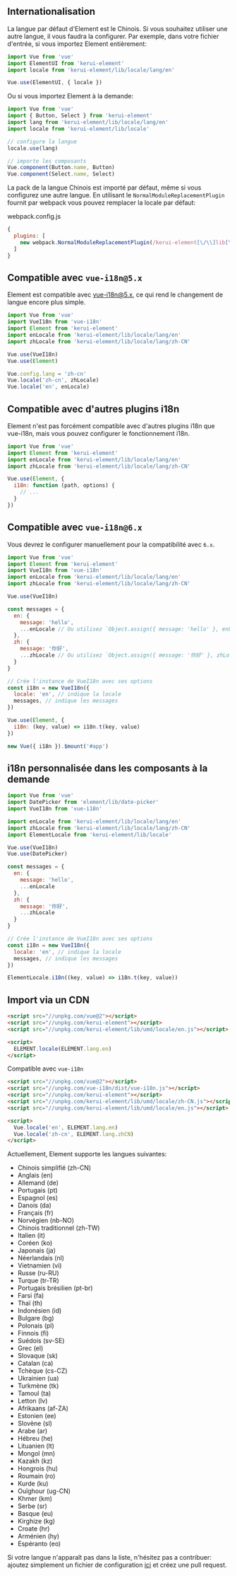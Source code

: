 ## Internationalisation

La langue par défaut d'Element est le Chinois. Si vous souhaitez utiliser une autre langue, il vous faudra la configurer. Par exemple, dans votre fichier d'entrée, si vous importez Element entièrement:

```javascript
import Vue from 'vue'
import ElementUI from 'kerui-element'
import locale from 'kerui-element/lib/locale/lang/en'

Vue.use(ElementUI, { locale })
```

Ou si vous importez Element à la demande:

```javascript
import Vue from 'vue'
import { Button, Select } from 'kerui-element'
import lang from 'kerui-element/lib/locale/lang/en'
import locale from 'kerui-element/lib/locale'

// configure la langue
locale.use(lang)

// importe les composants
Vue.component(Button.name, Button)
Vue.component(Select.name, Select)
```

La pack de la langue Chinois est importé par défaut, même si vous configurez une autre langue. En utilisant le `NormalModuleReplacementPlugin` fournit par webpack vous pouvez remplacer la locale par défaut:

webpack.config.js
```javascript
{
  plugins: [
    new webpack.NormalModuleReplacementPlugin(/kerui-element[\/\\]lib[\/\\]locale[\/\\]lang[\/\\]zh-CN/, 'kerui-element/lib/locale/lang/en')
  ]
}
```

## Compatible avec `vue-i18n@5.x`

Element est compatible avec [vue-i18n@5.x](https://github.com/kazupon/vue-i18n), ce qui rend le changement de langue encore plus simple.

```javascript
import Vue from 'vue'
import VueI18n from 'vue-i18n'
import Element from 'kerui-element'
import enLocale from 'kerui-element/lib/locale/lang/en'
import zhLocale from 'kerui-element/lib/locale/lang/zh-CN'

Vue.use(VueI18n)
Vue.use(Element)

Vue.config.lang = 'zh-cn'
Vue.locale('zh-cn', zhLocale)
Vue.locale('en', enLocale)
```

## Compatible avec d'autres plugins i18n

Element n'est pas forcément compatible avec d'autres plugins i18n que vue-i18n, mais vous pouvez configurer le fonctionnement i18n.

```javascript
import Vue from 'vue'
import Element from 'kerui-element'
import enLocale from 'kerui-element/lib/locale/lang/en'
import zhLocale from 'kerui-element/lib/locale/lang/zh-CN'

Vue.use(Element, {
  i18n: function (path, options) {
    // ...
  }
})
```

## Compatible avec `vue-i18n@6.x`

Vous devrez le configurer manuellement pour la compatibilité avec `6.x`.

```javascript
import Vue from 'vue'
import Element from 'kerui-element'
import VueI18n from 'vue-i18n'
import enLocale from 'kerui-element/lib/locale/lang/en'
import zhLocale from 'kerui-element/lib/locale/lang/zh-CN'

Vue.use(VueI18n)

const messages = {
  en: {
    message: 'hello',
    ...enLocale // Ou utilisez `Object.assign({ message: 'hello' }, enLocale)`
  },
  zh: {
    message: '你好',
    ...zhLocale // Ou utilisez `Object.assign({ message: '你好' }, zhLocale)`
  }
}

// Crée l'instance de VueI18n avec ses options
const i18n = new VueI18n({
  locale: 'en', // indique la locale
  messages, // indique les messages
})

Vue.use(Element, {
  i18n: (key, value) => i18n.t(key, value)
})

new Vue({ i18n }).$mount('#app')
```

## i18n personnalisée dans les composants à la demande

```js
import Vue from 'vue'
import DatePicker from 'element/lib/date-picker'
import VueI18n from 'vue-i18n'

import enLocale from 'kerui-element/lib/locale/lang/en'
import zhLocale from 'kerui-element/lib/locale/lang/zh-CN'
import ElementLocale from 'kerui-element/lib/locale'

Vue.use(VueI18n)
Vue.use(DatePicker)

const messages = {
  en: {
    message: 'hello',
    ...enLocale
  },
  zh: {
    message: '你好',
    ...zhLocale
  }
}

// Crée l'instance de VueI18n avec ses options
const i18n = new VueI18n({
  locale: 'en', // indique la locale
  messages, // indique les messages
})

ElementLocale.i18n((key, value) => i18n.t(key, value))
```

## Import via un CDN

```html
<script src="//unpkg.com/vue@2"></script>
<script src="//unpkg.com/kerui-element"></script>
<script src="//unpkg.com/kerui-element/lib/umd/locale/en.js"></script>

<script>
  ELEMENT.locale(ELEMENT.lang.en)
</script>
```

Compatible avec `vue-i18n`

```html
<script src="//unpkg.com/vue@2"></script>
<script src="//unpkg.com/vue-i18n/dist/vue-i18n.js"></script>
<script src="//unpkg.com/kerui-element"></script>
<script src="//unpkg.com/kerui-element/lib/umd/locale/zh-CN.js"></script>
<script src="//unpkg.com/kerui-element/lib/umd/locale/en.js"></script>

<script>
  Vue.locale('en', ELEMENT.lang.en)
  Vue.locale('zh-cn', ELEMENT.lang.zhCN)
</script>
```

Actuellement, Element supporte les langues suivantes:
<ul class="language-list">
  <li>Chinois simplifié (zh-CN)</li>
  <li>Anglais (en)</li>
  <li>Allemand (de)</li>
  <li>Portugais (pt)</li>
  <li>Espagnol (es)</li>
  <li>Danois (da)</li>
  <li>Français (fr)</li>
  <li>Norvégien (nb-NO)</li>
  <li>Chinois traditionnel (zh-TW)</li>
  <li>Italien (it)</li>
  <li>Coréen (ko)</li>
  <li>Japonais (ja)</li>
  <li>Néerlandais (nl)</li>
  <li>Vietnamien (vi)</li>
  <li>Russe (ru-RU)</li>
  <li>Turque (tr-TR)</li>
  <li>Portugais brésilien (pt-br)</li>
  <li>Farsi (fa)</li>
  <li>Thaï (th)</li>
  <li>Indonésien (id)</li>
  <li>Bulgare (bg)</li>
  <li>Polonais (pl)</li>
  <li>Finnois (fi)</li>
  <li>Suédois (sv-SE)</li>
  <li>Grec (el)</li>
  <li>Slovaque (sk)</li>
  <li>Catalan (ca)</li>
  <li>Tchèque (cs-CZ)</li>
  <li>Ukrainien (ua)</li>
  <li>Turkmène (tk)</li>
  <li>Tamoul (ta)</li>
  <li>Letton (lv)</li>
  <li>Afrikaans (af-ZA)</li>
  <li>Estonien (ee)</li>
  <li>Slovène (sl)</li>
  <li>Arabe (ar)</li>
  <li>Hébreu (he)</li>
  <li>Lituanien (lt)</li>
  <li>Mongol (mn)</li>
  <li>Kazakh (kz)</li>
  <li>Hongrois (hu)</li>
  <li>Roumain (ro)</li>
  <li>Kurde (ku)</li>
  <li>Ouïghour (ug-CN)</li>
  <li>Khmer (km)</li>
  <li>Serbe (sr)</li>
  <li>Basque (eu)</li>
  <li>Kirghize (kg)</li>
  <li>Croate (hr)</li>
  <li>Arménien (hy)</li>
  <li>Espéranto (eo)</li>
</ul>

Si votre langue n'apparaît pas dans la liste, n'hésitez pas a contribuer: ajoutez simplement un fichier de configuration [ici](https://github.com/ElemeFE/element/tree/dev/src/locale/lang) et créez une pull request.
